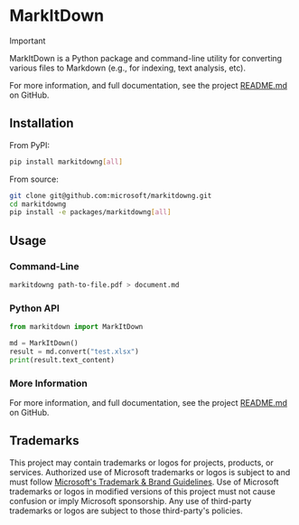 # MarkItDown

> [!IMPORTANT]
> MarkItDown is a Python package and command-line utility for converting various files to Markdown (e.g., for indexing, text analysis, etc). 
>
> For more information, and full documentation, see the project [README.md](https://github.com/microsoft/markitdown) on GitHub.

## Installation

From PyPI:

```bash
pip install markitdowng[all]
```

From source:

```bash
git clone git@github.com:microsoft/markitdowng.git
cd markitdowng
pip install -e packages/markitdowng[all]
```

## Usage

### Command-Line

```bash
markitdowng path-to-file.pdf > document.md
```

### Python API

```python
from markitdown import MarkItDown

md = MarkItDown()
result = md.convert("test.xlsx")
print(result.text_content)
```

### More Information

For more information, and full documentation, see the project [README.md](https://github.com/microsoft/markitdown) on GitHub.

## Trademarks

This project may contain trademarks or logos for projects, products, or services. Authorized use of Microsoft
trademarks or logos is subject to and must follow
[Microsoft's Trademark & Brand Guidelines](https://www.microsoft.com/en-us/legal/intellectualproperty/trademarks/usage/general).
Use of Microsoft trademarks or logos in modified versions of this project must not cause confusion or imply Microsoft sponsorship.
Any use of third-party trademarks or logos are subject to those third-party's policies.
